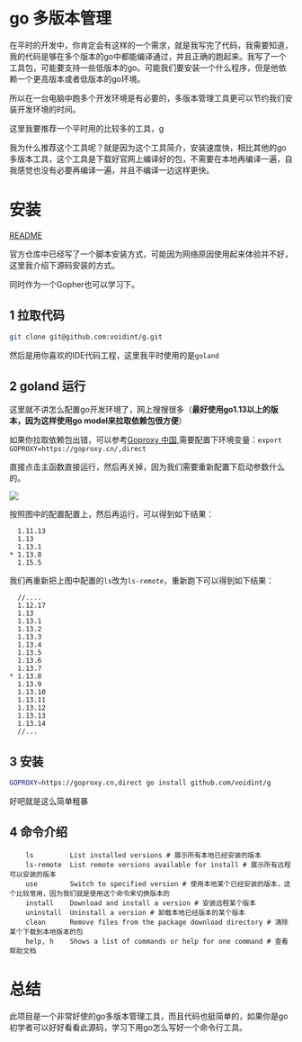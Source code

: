 # go 多版本管理

在平时的开发中，你肯定会有这样的一个需求，就是我写完了代码，我需要知道，我的代码是够在多个版本的go中都能编译通过，并且正确的跑起来。我写了一个工具包，可能要支持一些低版本的go。可能我们要安装一个什么程序，但是他依赖一个更高版本或者低版本的go环境。

所以在一台电脑中跑多个开发环境是有必要的，多版本管理工具更可以节约我们安装开发环境的时间。

这里我要推荐一个平时用的比较多的工具，[g](https://github.com/voidint/g)

我为什么推荐这个工具呢？就是因为这个工具简介，安装速度快，相比其他的go多版本工具，这个工具是下载好官网上编译好的包，不需要在本地再编译一遍，自我感觉也没有必要再编译一遍，并且不编译一边这样更快。

# 安装

[README](https://github.com/voidint/g)

官方仓库中已经写了一个脚本安装方式，可能因为网络原因使用起来体验并不好，这里我介绍下源码安装的方式。

同时作为一个Gopher也可以学习下。

## 1 拉取代码

```bash
git clone git@github.com:voidint/g.git
```

然后是用你喜欢的IDE代码工程，这里我平时使用的是`goland`

## 2 goland 运行

这里就不讲怎么配置go开发环境了，网上搜搜很多（**最好使用go1.13以上的版本，因为这样使用go model来拉取依赖包很方便**）

如果你拉取依赖包出错，可以参考[Goproxy 中国](https://goproxy.cn/),需要配置下环境变量：`export GOPROXY=https://goproxy.cn/,direct`

直接点击主函数直接运行，然后再关掉，因为我们需要重新配置下启动参数什么的。

![](https://tva1.sinaimg.cn/large/0081Kckwly1glk0vbyjxkj31bj0u00yq.jpg)

按照图中的配置配置上，然后再运行，可以得到如下结果：

```log
  1.11.13
  1.13
  1.13.1
* 1.13.8
  1.15.5
```

我们再重新把上图中配置的`ls`改为`ls-remote`，重新跑下可以得到如下结果：

```log
  //....
  1.12.17
  1.13
  1.13.1
  1.13.2
  1.13.3
  1.13.4
  1.13.5
  1.13.6
  1.13.7
* 1.13.8
  1.13.9
  1.13.10
  1.13.11
  1.13.12
  1.13.13
  1.13.14
  //...
```

## 3 安装

```bash
GOPROXY=https://goproxy.cn,direct go install github.com/voidint/g
```

好吧就是这么简单粗暴

## 4 命令介绍

```log
    ls         List installed versions # 展示所有本地已经安装的版本
    ls-remote  List remote versions available for install # 展示所有远程可以安装的版本
    use        Switch to specified version # 使用本地某个已经安装的版本，这个比较常用，因为我们就是使用这个命令来切换版本的
    install    Download and install a version # 安装远程某个版本
    uninstall  Uninstall a version # 卸载本地已经版本的某个版本
    clean      Remove files from the package download directory # 清除某个下载到本地版本的包
    help, h    Shows a list of commands or help for one command # 查看帮助文档
```

# 总结

此项目是一个非常好使的go多版本管理工具，而且代码也挺简单的，如果你是go初学者可以好好看看此源码，学习下用go怎么写好一个命令行工具。